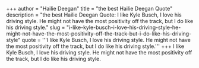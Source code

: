+++
author = "Hailie Deegan"
title = "the best Hailie Deegan Quote"
description = "the best Hailie Deegan Quote: I like Kyle Busch, I love his driving style. He might not have the most positivity off the track, but I do like his driving style."
slug = "i-like-kyle-busch-i-love-his-driving-style-he-might-not-have-the-most-positivity-off-the-track-but-i-do-like-his-driving-style"
quote = '''I like Kyle Busch, I love his driving style. He might not have the most positivity off the track, but I do like his driving style.'''
+++
I like Kyle Busch, I love his driving style. He might not have the most positivity off the track, but I do like his driving style.
